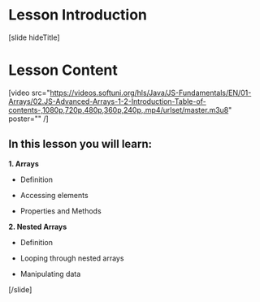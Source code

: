 
# Lesson Introduction

[slide hideTitle]

# Lesson Content

[video src="https://videos.softuni.org/hls/Java/JS-Fundamentals/EN/01-Arrays/02.JS-Advanced-Arrays-1-2-Introduction-Table-of-contents-,1080p,720p,480p,360p,240p,.mp4/urlset/master.m3u8" poster="" /]

## In this lesson you will learn:

**1. Arrays**

- Definition

- Accessing elements

- Properties and Methods

**2. Nested Arrays**

- Definition

- Looping through nested arrays

- Manipulating data

[/slide]
